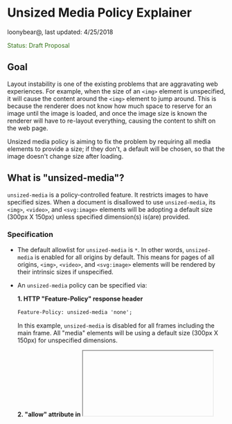 # Unsized Media Policy Explainer

loonybear@, last updated: 4/25/2018

<span style="color:#38761d;">Status: Draft Proposal</span>


## Goal

Layout instability is one of the existing problems that are aggravating web experiences. For example, when the size of an `<img>` element is unspecified, it will cause the content around the `<img>` element to jump around. This is because the renderer does not know how much space to reserve for an image until the image is loaded, and once the image size is known the renderer will have to re-layout everything, causing the content to shift on the web page.

Unsized media policy is aiming to fix the problem by requiring all media elements to provide a size; if they don't, a default will be chosen, so that the image doesn't change size after loading.


## What is "unsized-media"?

`unsized-media` is a policy-controlled feature. It restricts images to have specified sizes. When a document is disallowed to use `unsized-media`, its `<img>`, `<video>`, and `<svg:image>` elements will be adopting a default size (300px X 150px) unless specified dimension(s) is(are) provided. 


### Specification

- The default allowlist for `unsized-media` is `*`. In other words, `unsized-media` is enabled for all origins by default. This means for pages of all origins, `<img>`, `<video>`, and `<svg:image>` elements will be rendered by their intrinsic sizes if unspecified.

- An `unsized-media` policy can be specified via:

    **1.  HTTP "Feature-Policy" response header**
    ```html
    Feature-Policy: unsized-media 'none';
    ```
    In this example, `unsized-media` is disabled for all frames including the main frame. All "media" elements will be using a default size (300px X 150px) for unspecified dimensions.

    **2. "allow" attribute in <iframe>**
    ```html
    <iframe src="https://example.com" allow="unsized-media 'self' https://foo.com;">
    ```
    In this example, `unsized-media` is disabled everywhere except on the origin of the main document and on `https://foo.com`.


### Examples

<table>
  <tr align="center">
   <td width="400">Feature-Policy: unsized-media 'none'; </td>
   <td width="400">Feature-Policy: unsized-media *; </td>
  </tr>
  <tr align="center">
   <td>
<img src="resources/unsized-media-exmple0.png" width="80%">
   </td>
   <td>
<img src="resources/unsized-media-exmple0.png" width="80%">
   </td>
  </tr>
  <tr align="center">
   <td colspan="2">

```html
"example0.com"
<img width="300" height="200" src="cat.jpg">
<img style="width:300px; height:200px" src="cat.jpg">
```
   </td>
  </tr>
</table>

For an `<img>`, `<video>`, or `<svg:image>` element, if its size is specified, then the element will be rendered using its specified size, regardless of the state of the policy.


<table>
  <tr align="center">
   <td width="400">Feature-Policy: unsized-media 'none'; </td>
   <td width="400">Feature-Policy: unsized-media *; </td>
  </tr>
  <tr align="center">
   <td>
<img src="resources/unsized-media-disabled1.png" width="80%">
   </td>
   <td>
<img src="resources/unsized-media-enabled1.png" width="80%">
   </td>
  </tr>
  <tr align="center">
   <td colspan="2">

```html
"example1.com"
<img width="300" src="cat.jpg">
<img style="height:300px;" src="cat.jpg">
```
   </td>
  </tr>
</table>

For an `<img>`, `<video>`, or `<svg:image>` element, if one dimension is specified, default width or height will be used, when `unsized-media` is disallowed.


<table>
  <tr align="center">
   <td width="400">Feature-Policy: unsized-media 'none'; </td>
   <td width="400">Feature-Policy: unsized-media *; </td>
  </tr>
  <tr align="center">
   <td>
<img src="resources/unsized-media-disabled2.png" width="80%">
   </td>
   <td>
<img src="resources/unsized-media-enabled2.png" width="80%">
   </td>
  </tr>
  <tr align="center">
   <td colspan="2">

```html
"example2.com"
<img src="cat.jpg">
```
   </td>
  </tr>
</table>

For an `<img>`, `<video>`, or `<svg:image>` element, if both dimensions are unspecified, default dimensions will be used, when `unsized-media` is disallowed.


## intrinsicsize="" Attribute on Media Elements

The caveat of the policy is that it is challenging to maintain an aspect ratio of a media element when the width is set to be proportional to the screen. One potential solution is to introduce an intrisicsize="" attribute on media elements. Please read the explainer for [Transfer Size Policy](https://github.com/ojanvafai/intrinsicsize-attribute) for more details.

